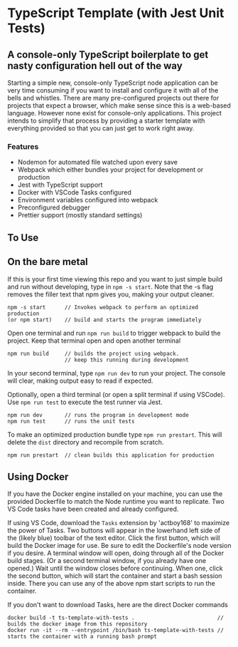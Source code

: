 # TypeScript Template (with Jest Unit Tests)

## A console-only TypeScript boilerplate to get nasty configuration hell out of the way

Starting a simple new, console-only TypeScript node application can be very time consuming if you want to install and configure it with all of the bells and whistles. There are many pre-configured projects out there for projects that expect a browser, which make sense since this is a web-based language. However none exist for console-only applications. This project intends to simplify that process by providing a starter template with everything provided so that you can just get to work right away.

### Features

- Nodemon for automated file watched upon every save
- Webpack which either bundles your project for development or production
- Jest with TypeScript support
- Docker with VSCode Tasks configured
- Environment variables configured into webpack
- Preconfigured debugger
- Prettier support (mostly standard settings)

## To Use

## On the bare metal

If this is your first time viewing this repo and you want to just simple build and run without developing, type in `npm -s start`. Note that the -s flag removes the filler text that npm gives you, making your output cleaner.

```
npm -s start      // Invokes webpack to perform an optimized production
(or npm start)    // build and starts the program immediately
```

Open one terminal and run `npm run build` to trigger webpack to build the project. Keep that terminal open and open another terminal

```
npm run build     // builds the project using webpack.
                  // keep this running during development
```

In your second terminal, type `npm run dev` to run your project. The console will clear, making output easy to read if expected.

Optionally, open a third terminal (or open a split terminal if using VSCode). Use `npm run test` to execute the test runner via Jest.

```
npm run dev       // runs the program in development mode
npm run test      // runs the unit tests
```

To make an optimized production bundle type `npm run prestart`. This will delete the `dist` directory and recompile from scratch.

```
npm run prestart  // clean builds this application for production
```

## Using Docker

If you have the Docker engine installed on your machine, you can use the provided Dockerfile to match the Node runtime you want to replicate. Two VS Code tasks have been created and already configured.

If using VS Code, download the `Tasks` extension by 'actboy168' to maximize the power of Tasks. Two buttons will appear in the lowerhand left side of the (likely blue) toolbar of the text editor. Click the first button, which will build the Docker image for use. Be sure to edit the Dockerfile's node version if you desire. A terminal window will open, doing through all of the Docker build stages. (Or a second terminal window, if you already have one opened.) Wait until the window closes before continuing. When one, click the second button, which will start the container and start a bash session inside. There you can use any of the above npm start scripts to run the container.

If you don't want to download Tasks, here are the direct Docker commands

```
docker build -t ts-template-with-tests .                          // builds the docker image from this repository
docker run -it --rm --entrypoint /bin/bash ts-template-with-tests // starts the container with a running bash prompt
```
